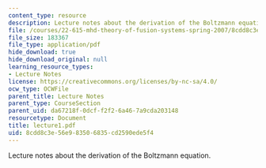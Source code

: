 ```yaml
---
content_type: resource
description: Lecture notes about the derivation of the Boltzmann equation.
file: /courses/22-615-mhd-theory-of-fusion-systems-spring-2007/8cdd8c3e56e983506835cd2590ede5f4_lecture1.pdf
file_size: 183367
file_type: application/pdf
hide_download: true
hide_download_original: null
learning_resource_types:
- Lecture Notes
license: https://creativecommons.org/licenses/by-nc-sa/4.0/
ocw_type: OCWFile
parent_title: Lecture Notes
parent_type: CourseSection
parent_uid: da67218f-0dcf-f2f2-6a46-7a9cda203148
resourcetype: Document
title: lecture1.pdf
uid: 8cdd8c3e-56e9-8350-6835-cd2590ede5f4
---
```

Lecture notes about the derivation of the Boltzmann equation.